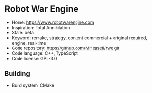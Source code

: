 # Robot War Engine

- Home: https://www.robotwarengine.com
- Inspiration: Total Annihilation
- State: beta
- Keyword: remake, strategy, content commercial + original required, engine, real-time
- Code repository: https://github.com/MHeasell/rwe.git
- Code language: C++, TypeScript
- Code license: GPL-3.0

## Building

- Build system: CMake
